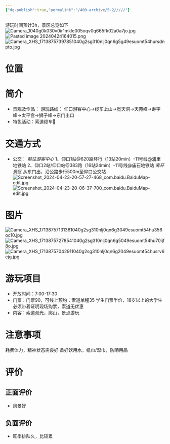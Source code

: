 ```yaml
---
{"dg-publish":true,"permalink":"/400-archive/5-2/////"}
---
```


游玩时间预计3h，景区总览如下
![Camera_1040g0k030v0ir1mkle005oqv0q665fk02a0a7jo.jpg](/img/user/800-%E5%85%B6%E4%BB%96/801-%E5%9B%BE%E7%89%87/Camera_1040g0k030v0ir1mkle005oqv0q665fk02a0a7jo.jpg)
![Pasted image 20240424164015.png](/img/user/800-%E5%85%B6%E4%BB%96/801-%E5%9B%BE%E7%89%87/Pasted%20image%2020240424164015.png)
![Camera_XHS_17138757397851040g2sg310nlj0qn6g5g49esuomt54hursdnpto.jpg](/img/user/800-%E5%85%B6%E4%BB%96/801-%E5%9B%BE%E7%89%87/Camera_XHS_17138757397851040g2sg310nlj0qn6g5g49esuomt54hursdnpto.jpg)
# 位置
# 简介
- 景观及作品：
游玩路线：
仰口游客中心->缆车上山->觅天洞->天苑峰->寿字峰->太平宫->狮子峰->东门出口
- 特色活动：索道缆车🚠
# 交通方式
- 公交：
*前往游客中心*
1、仰口1站@620路环行（13站20min）-11号线@浦里地铁站
2、仰口2站/仰口站@383路（16站24min）-11号线@庙石地铁站
*离开景区*
从东门出，沿公路步行500m至仰口公交站
![Screenshot_2024-04-23-20-57-27-468_com.baidu.BaiduMap-edit.jpg](/img/user/800-%E5%85%B6%E4%BB%96/801-%E5%9B%BE%E7%89%87/Screenshot_2024-04-23-20-57-27-468_com.baidu.BaiduMap-edit.jpg)
![Screenshot_2024-04-23-20-06-37-700_com.baidu.BaiduMap-edit.jpg](/img/user/800-%E5%85%B6%E4%BB%96/801-%E5%9B%BE%E7%89%87/Screenshot_2024-04-23-20-06-37-700_com.baidu.BaiduMap-edit.jpg)
# 图片
![Camera_XHS_17138757131361040g2sg310nlj0qn6g3049esuomt54hu356oc10.jpg](/img/user/800-%E5%85%B6%E4%BB%96/801-%E5%9B%BE%E7%89%87/Camera_XHS_17138757131361040g2sg310nlj0qn6g3049esuomt54hu356oc10.jpg)
![Camera_XHS_17138757278541040g2sg310nlj0qn6g5049esuomt54hu70ijf8o.jpg](/img/user/800-%E5%85%B6%E4%BB%96/801-%E5%9B%BE%E7%89%87/Camera_XHS_17138757278541040g2sg310nlj0qn6g5049esuomt54hu70ijf8o.jpg)
![Camera_XHS_17138757042911040g2sg310nlj0qn6g2049esuomt54husrv6cjg.jpg](/img/user/800-%E5%85%B6%E4%BB%96/801-%E5%9B%BE%E7%89%87/Camera_XHS_17138757042911040g2sg310nlj0qn6g2049esuomt54husrv6cjg.jpg)
# 游玩项目
- 开放时间：7:00-17:30
- 门票：门票90，可线上预约；索道单程35
学生门票半价，18岁以上的大学生必须带着证明现场购票，索道无优惠
- 内容：索道观光，爬山，景点游玩
# 注意事项
耗费体力，精神状态需良好
备好饮用水，纸巾/湿巾，防晒用品
# 评价
## 正面评价
- 风景好
## 负面评价
- 旺季排队久，比较累